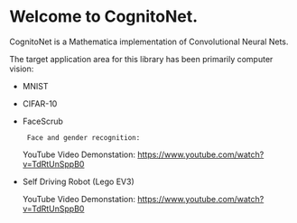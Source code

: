 # Welcome to CognitoNet.

CognitoNet is a Mathematica implementation of Convolutional Neural Nets.

The target application area for this library has been primarily computer vision:

 - MNIST
 - CIFAR-10
 - FaceScrub

        Face and gender recognition:
    YouTube Video Demonstation: <https://www.youtube.com/watch?v=TdRtUnSppB0>
 - Self Driving Robot (Lego EV3)

   YouTube Video Demonstation: <https://www.youtube.com/watch?v=TdRtUnSppB0> 
